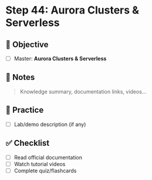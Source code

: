 # Step 44: Aurora Clusters & Serverless

## 🎯 Objective
- [ ] Master: **Aurora Clusters & Serverless**

## 📘 Notes
> Knowledge summary, documentation links, videos...

## 🧪 Practice
- [ ] Lab/demo description (if any)

## ✅ Checklist
- [ ] Read official documentation
- [ ] Watch tutorial videos
- [ ] Complete quiz/flashcards

